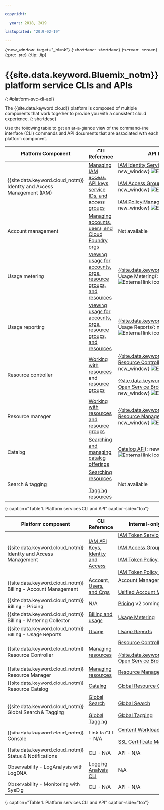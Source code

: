 ```yaml
---

copyright:

  years: 2018, 2019

lastupdated: "2019-02-19"

---
```


{:new_window: target="_blank"}
{:shortdesc: .shortdesc}
{:screen: .screen}
{:pre: .pre}
{:tip: .tip}

# {{site.data.keyword.Bluemix_notm}} platform service CLIs and APIs
{: #platform-svc-cli-api}

The {{site.data.keyword.cloud}} platform is composed of multiple components that work together to provide you with a consistent cloud experience.
{: shortdesc}

Use the following table to get an at-a-glance view of the command-line interface (CLI) commands and API documents that are associated with each platform component.

<!-- Below is a PRODUCTION table  with only 3 columns -->

| Platform Component | CLI Reference | API Docs |
| ----- | ----- | ----- |
| {{site.data.keyword.cloud_notm}} Identity and Access Management (IAM) | [Managing IAM access, API keys, service IDs, and access groups](docs/cli/reference/ibmcloud?topic=cloud-cli-ibmcloud_commands_iam) | [IAM Identity Services API](https://console.cloud.ibm.com/apidocs/iam-identity-token-api){: new_window} ![External link icon](../icons/launch-glyph.svg "External link icon") <br><br>  [IAM Access Groups API](https://console.cloud.ibm.com/apidocs/iam-access-groups){: new_window} ![External link icon](../icons/launch-glyph.svg "External link icon") <br><br> [IAM Policy Management API](https://console.cloud.ibm.com/apidocs/iam-policy-management){: new_window} ![External link icon](../icons/launch-glyph.svg "External link icon") |
| Account management | [Managing accounts, users, and Cloud Foundry orgs](/docs/cli/reference/ibmcloud?topic=cloud-cli-ibmcloud_commands_account) |  Not available |
| Usage metering | [Viewing usage for accounts, orgs, resource groups, and resources](/docs/cli/reference/ibmcloud?topic=cloud-cli-ibmcloud_billing) |  [{{site.data.keyword.Bluemix_notm}} Usage Metering](https://console.cloud.ibm.com/apidocs/usage-metering){: new_window} ![External link icon](../icons/launch-glyph.svg "External link icon") |
| Usage reporting |  [Viewing usage for accounts, orgs, resource groups, and resources](/docs/cli/reference/ibmcloud?topic=cloud-cli-ibmcloud_billing) |  [{{site.data.keyword.Bluemix_notm}} Usage Reports](https://console.cloud.ibm.com/apidocs/metering-reporting){: new_window} ![External link icon](../icons/launch-glyph.svg "External link icon") |
| Resource controller | [Working with resources and resource groups](/docs/cli/reference/ibmcloud?topic=cloud-cli-ibmcloud_commands_resource) | [{{site.data.keyword.Bluemix_notm}} Resource Controller API](https://console.cloud.ibm.com/apidocs/resource-controller){: new_window} ![External link icon](../icons/launch-glyph.svg "External link icon") <br><br> [{{site.data.keyword.cloud_notm}} Open Service Broker API](https://console.cloud.ibm.com/apidocs/ibm-cloud-osb-api){: new_window} ![External link icon](../icons/launch-glyph.svg "External link icon") |
| Resource manager | [Working with resources and resource groups](/docs/cli/reference/ibmcloud?topic=cloud-cli-ibmcloud_commands_resource) | [{{site.data.keyword.Bluemix_notm}} Resource Manager API](https://console.cloud.ibm.com/apidocs/resource-manager){: new_window} ![External link icon](../icons/launch-glyph.svg "External link icon") |
| Catalog | [Searching and managing catalog offerings](/docs/cli/reference/ibmcloud?topic=cloud-cli-ibmcloud_catalog) | [Catalog API](https://console.cloud.ibm.com/apidocs/globalcatalog){: new_window} ![External link icon](../icons/launch-glyph.svg "External link icon") |
| Search & tagging | [Searching resources](/docs/cli/reference/ibmcloud?topic=cloud-cli-ibmcloud_commands_resource#ibmcloud_resource_search) <br><br>  [Tagging resources](/docs/cli/reference/ibmcloud/cli_resource_group.html#ibmcloud_resource_tags) | Not available |
{: caption="Table 1. Platform services CLI and API" caption-side="top"}


<!-- Below is a staging table with an extra internal column with test urls. DO NOT PROMOTE THIS TO PRODUCTION -->

| Platform component | CLI Reference | Internal-only API Docs | Public API Docs|
| ----- | ----- | ----- | ----- |
| {{site.data.keyword.cloud_notm}} Identity and Access Management | [IAM API Keys, Identity and Access](docs/cli/reference/ibmcloud?topic=cloud-cli-ibmcloud_commands_iam) | [IAM Token Service API](https://console.test.cloud.ibm.com/apidocs/iam-identity-token-api) <br><br>  [IAM Access Groups](https://console.test.cloud.ibm.com/apidocs/iam-access-groups) <br><br> [IAM Token Policy Decision Point](https://console.test.cloud.ibm.com/apidocs/iam-policy-decision-point-api) <br><br> [IAM Token Policy Management](https://console.test.cloud.ibm.com/apidocs/iam-policy-management) | [IAM Identity Services API](https://console.cloud.ibm.com/apidocs/iam-identity-token-api) <br><br>  [IAM Access Groups API](https://console.cloud.ibm.com/apidocs/iam-access-groups) <br><br> [IAM Policy Management API](https://console.cloud.ibm.com/apidocs/iam-policy-management) |
| {{site.data.keyword.cloud_notm}} Billing - Account Management | [Account, Users, and Orgs](/docs/cli/reference/ibmcloud/cli_acct_org_role.html#accounts-users-and-orgs) |  [Account Management](https://console.test.cloud.ibm.com/apidocs/account-management) <br><br> [Unified Account Management](https://console.test.cloud.ibm.com/apidocs/unified-account) |  N/A |
| {{site.data.keyword.cloud_notm}} Billing - Pricing |  N/A  | [Pricing](https://console.test.cloud.ibm.com/apidocs/pricing) v2 coming soon. |   N/A |
| {{site.data.keyword.cloud_notm}} Billing - Metering Collector | [Billing and usage](/docs/cli/reference/ibmcloud?topic=cloud-cli-ibmcloud_billing) |  [Usage Metering](https://console.test.cloud.ibm.com/apidocs/usage-metering) |  [Usage Metering](https://console.cloud.ibm.com/apidocs/usage-metering) |
| {{site.data.keyword.cloud_notm}} Billing -  Usage Reports |  [Usage](/docs/cli/reference/ibmcloud?topic=cloud-cli-ibmcloud_billing) |  [Usage Reports](https://console.test.cloud.ibm.com/apidocs/metering-reporting) | [Usage Reports](https://console.test.cloud.ibm.com/apidocs/metering-reporting) | [Usage Reports](https://console.cloud.ibm.com/apidocs/metering-reporting) |
| {{site.data.keyword.cloud_notm}} Resource Controller| [Managing resources](/docs/cli/reference/ibmcloud?topic=cloud-cli-ibmcloud_commands_resource) | [Resource Controller](https://console.test.cloud.ibm.com/apidocs/resource-controller) <br><br> [{{site.data.keyword.cloud_notm}} Open Service Broker](https://console.test.cloud.ibm.com/apidocs/ibm-cloud-osb-api) | [Resource Controller](https://console.cloud.ibm.com/apidocs/resource-controller) <br><br> [{{site.data.keyword.cloud_notm}} Open Service Broker](https://console.cloud.ibm.com/apidocs/ibm-cloud-osb-api) |
| {{site.data.keyword.cloud_notm}} Resource Manager | [Managing resources](/docs/cli/reference/ibmcloud?topic=cloud-cli-ibmcloud_commands_resource) | [Resource Manager](https://console.test.cloud.ibm.com/apidocs/resource-manager) | [Resource Manager](https://console.cloud.ibm.com/apidocs/resource-manager) |
| {{site.data.keyword.cloud_notm}} Resource Catalog | [Catalog](/docs/cli/reference/ibmcloud?topic=cloud-cli-ibmcloud_catalog) | [Global Resource Catalog](https://console.test.cloud.ibm.com/apidocs/globalcatalog) |  [Global Resource Catalog](https://console.cloud.ibm.com/apidocs/globalcatalog) |
| {{site.data.keyword.cloud_notm}} Global Search & Tagging | [Global Search](/docs/cli/reference/ibmcloud?topic=cloud-cli-ibmcloud_commands_resource#ibmcloud_resource_search) <br><br>  [Global Tagging](/docs/cli/reference/ibmcloud/cli_resource_group.html#ibmcloud_resource_tags) | [Global Search](https://console.test.cloud.ibm.com/apidocs/search) <br><br> [Global Tagging](https://console.test.cloud.ibm.com/apidocs/tagging) |   N/A  |
| {{site.data.keyword.cloud_notm}} Console | Link to CLI - N/A | [Content Workload API](https://console.test.cloud.ibm.com/apidocs/workflow-api) <br><br> [SSL Certificate Management](http://bluemixapi-docs.test.mycloud.ibm.com/swagger/?api=api-server#/default)|  N/A  |
| {{site.data.keyword.cloud_notm}} Status & Notifications| CLI - N/A | API - N/A | API - N/A |
| Observability - LogAnalysis with LogDNA| [Logging Analysis CLI](/services/CloudLogAnalysis/reference/cloudloganalysis-log_analysis_cli) | N/A |  N/A |
| Observability - Monitoring with SysDig| CLI - N/A | API - N/A | API - N/A |
{: caption="Table 1. Platform services CLI and API" caption-side="top"}

